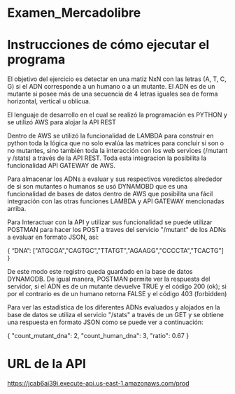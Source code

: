 # Examen_Mercadolibre

# Instrucciones de cómo ejecutar el programa
El objetivo del ejercicio es detectar en una matiz NxN con las letras (A, T, C, G) si el ADN corresponde a un humano o a un mutante. El ADN es de un mutante si posee más de una secuencia de 4 letras iguales sea de forma horizontal, vertical u oblicua.

El lenguaje de desarrollo en el cual se realizó la programación es PYTHON y se utilizó AWS para alojar la API REST

Dentro de AWS se utilizó la funcionalidad de LAMBDA para construir en python toda la lógica que no solo evalúa las matrices para concluir si son o no mutantes, sino también toda la interacción con los web services (/mutant y /stats) a través de la API REST. Toda esta integracion la posibilita la funcionalidad API GATEWAY de AWS.

Para almacenar los ADNs a evaluar y sus respectivos veredictos alrededor de si son mutantes o humanos se usó DYNAMOBD que es una funcionalidad de bases de datos dentro de AWS que posibilita una fácil integración con las otras funciones LAMBDA y API GATEWAY mencionadas arriba.

Para Interactuar con la API y utilizar sus funcionalidad se puede utilizar POSTMAN para hacer los POST a traves del servicio "/mutant" de los ADNs a evaluar en formato JSON, así:

{
“DNA”: ["ATGCGA","CAGTGC","TTATGT","AGAAGG","CCCCTA","TCACTG"]
}

De este modo este registro queda guardado en la base de datos DYNAMODB. De igual manera, POSTMAN permite ver la respuesta del servidor, si el ADN es de un mutante devuelve TRUE y el código 200 (ok); si por el contrario es de un humano retorna FALSE y el código 403 (forbidden)

Para ver las estadística de los diferentes ADNs evaluados y alojados en la base de datos se utiliza el servicio "/stats" a través de un GET y se obtiene una respuesta en formato JSON como se puede ver a continuación:

{
    "count_mutant_dna": 2,
    "count_human_dna": 3,
    "ratio": 0.67
}

# URL de la API
https://jcab6ai39i.execute-api.us-east-1.amazonaws.com/prod
